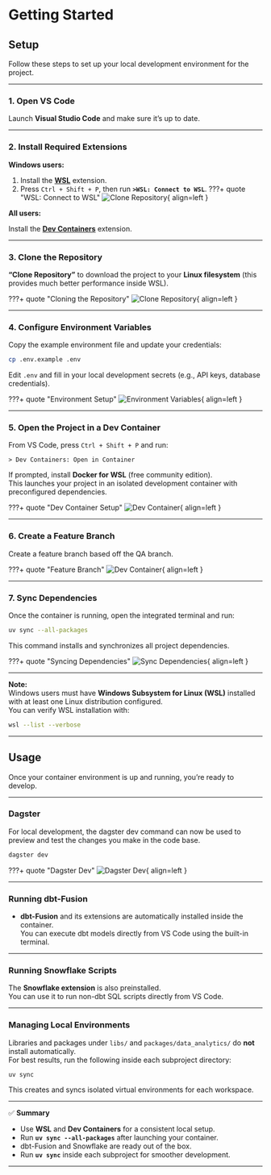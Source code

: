# Getting Started

## Setup

Follow these steps to set up your local development environment for the project.

---

### 1. Open VS Code

Launch **Visual Studio Code** and make sure it’s up to date.

---

### 2. Install Required Extensions

**Windows users:**

1. Install the [**WSL**](https://marketplace.visualstudio.com/items?itemName=ms-vscode-remote.remote-wsl) extension.  
2. Press `Ctrl + Shift + P`, then run **`>WSL: Connect to WSL`**.
???+ quote "WSL: Connect to WSL"
    ![Clone Repository](../img/usage/1_connect_wsl.gif){ align=left }

**All users:**

Install the [**Dev Containers**](https://marketplace.visualstudio.com/items?itemName=ms-vscode-remote.remote-containers) extension.


---


### 3. Clone the Repository

**“Clone Repository”** to download the project to your **Linux filesystem** (this provides much better performance inside WSL).

???+ quote "Cloning the Repository"
    ![Clone Repository](../img/usage/2_clone_repo.gif){ align=left }

---

### 4. Configure Environment Variables

Copy the example environment file and update your credentials:

```bash
cp .env.example .env
```

Edit `.env` and fill in your local development secrets (e.g., API keys, database credentials).

???+ quote "Environment Setup"
    ![Environment Variables](../img/usage/3_set_env.gif){ align=left }

---

### 5. Open the Project in a Dev Container

From VS Code, press `Ctrl + Shift + P` and run:

```
> Dev Containers: Open in Container
```

If prompted, install **Docker for WSL** (free community edition).  
This launches your project in an isolated development container with preconfigured dependencies.

???+ quote "Dev Container Setup"
    ![Dev Container](../img/usage/4_open_container.gif){ align=left }

---

### 6. Create a Feature Branch

Create a feature branch based off the QA branch.

???+ quote "Feature Branch"
    ![Dev Container](../img/usage/5_create_branch.gif){ align=left }

---

### 7. Sync Dependencies

Once the container is running, open the integrated terminal and run:

```bash
uv sync --all-packages
```

This command installs and synchronizes all project dependencies.

???+ quote "Syncing Dependencies"
    ![Sync Dependencies](../img/usage/6_uv_sync.gif){ align=left }

---

**Note:**  
Windows users must have **Windows Subsystem for Linux (WSL)** installed with at least one Linux distribution configured.  
You can verify WSL installation with:

```bash
wsl --list --verbose
```

---

## Usage

Once your container environment is up and running, you’re ready to develop.

---

### Dagster

For local development, the dagster dev command can now be used to preview and test
the changes you make in the code base.

```bash
dagster dev
```

???+ quote "Dagster Dev"
    ![Dagster Dev](../img/usage/7_dagster_dev.gif){ align=left }

---

### Running dbt-Fusion

- **dbt-Fusion** and its extensions are automatically installed inside the container.  
  You can execute dbt models directly from VS Code using the built-in terminal.

---

### Running Snowflake Scripts

The **Snowflake extension** is also preinstalled.  
You can use it to run non-dbt SQL scripts directly from VS Code.

---

### Managing Local Environments

Libraries and packages under `libs/` and `packages/data_analytics/` do **not** install automatically.  
For best results, run the following inside each subproject directory:

```bash
uv sync
```

This creates and syncs isolated virtual environments for each workspace.

---

✅ **Summary**
- Use **WSL** and **Dev Containers** for a consistent local setup.  
- Run **`uv sync --all-packages`** after launching your container.  
- dbt-Fusion and Snowflake are ready out of the box.  
- Run **`uv sync`** inside each subproject for smoother development.

---